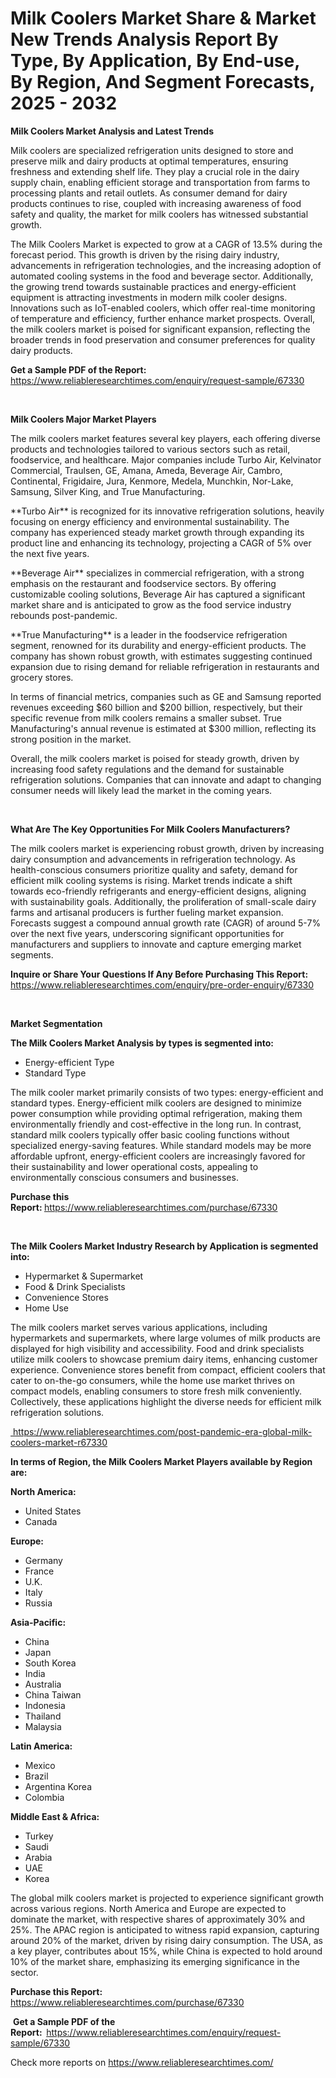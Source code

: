 <p><h1>Milk Coolers Market Share & Market New Trends Analysis Report By Type, By Application, By End-use, By Region, And Segment Forecasts, 2025 - 2032</h1></p><p><strong>Milk Coolers Market Analysis and Latest Trends</strong></p>
<p><p>Milk coolers are specialized refrigeration units designed to store and preserve milk and dairy products at optimal temperatures, ensuring freshness and extending shelf life. They play a crucial role in the dairy supply chain, enabling efficient storage and transportation from farms to processing plants and retail outlets. As consumer demand for dairy products continues to rise, coupled with increasing awareness of food safety and quality, the market for milk coolers has witnessed substantial growth.</p><p>The Milk Coolers Market is expected to grow at a CAGR of 13.5% during the forecast period. This growth is driven by the rising dairy industry, advancements in refrigeration technologies, and the increasing adoption of automated cooling systems in the food and beverage sector. Additionally, the growing trend towards sustainable practices and energy-efficient equipment is attracting investments in modern milk cooler designs. Innovations such as IoT-enabled coolers, which offer real-time monitoring of temperature and efficiency, further enhance market prospects. Overall, the milk coolers market is poised for significant expansion, reflecting the broader trends in food preservation and consumer preferences for quality dairy products.</p></p>
<p><strong>Get a Sample PDF of the Report:&nbsp;</strong> <a href="https://www.reliableresearchtimes.com/enquiry/request-sample/67330?utm_campaign=2237&utm_medium=2&utm_source=Github&utm_content=ia&utm_term=11042025&utm_id=milk-coolers">https://www.reliableresearchtimes.com/enquiry/request-sample/67330</a></p>
<p>&nbsp;</p>
<p><strong>Milk Coolers Major Market Players</strong></p>
<p><p>The milk coolers market features several key players, each offering diverse products and technologies tailored to various sectors such as retail, foodservice, and healthcare. Major companies include Turbo Air, Kelvinator Commercial, Traulsen, GE, Amana, Ameda, Beverage Air, Cambro, Continental, Frigidaire, Jura, Kenmore, Medela, Munchkin, Nor-Lake, Samsung, Silver King, and True Manufacturing.</p><p>**Turbo Air** is recognized for its innovative refrigeration solutions, heavily focusing on energy efficiency and environmental sustainability. The company has experienced steady market growth through expanding its product line and enhancing its technology, projecting a CAGR of 5% over the next five years. </p><p>**Beverage Air** specializes in commercial refrigeration, with a strong emphasis on the restaurant and foodservice sectors. By offering customizable cooling solutions, Beverage Air has captured a significant market share and is anticipated to grow as the food service industry rebounds post-pandemic.</p><p>**True Manufacturing** is a leader in the foodservice refrigeration segment, renowned for its durability and energy-efficient products. The company has shown robust growth, with estimates suggesting continued expansion due to rising demand for reliable refrigeration in restaurants and grocery stores.</p><p>In terms of financial metrics, companies such as GE and Samsung reported revenues exceeding $60 billion and $200 billion, respectively, but their specific revenue from milk coolers remains a smaller subset. True Manufacturing's annual revenue is estimated at $300 million, reflecting its strong position in the market.</p><p>Overall, the milk coolers market is poised for steady growth, driven by increasing food safety regulations and the demand for sustainable refrigeration solutions. Companies that can innovate and adapt to changing consumer needs will likely lead the market in the coming years.</p></p>
<p>&nbsp;</p>
<p><strong>What Are The Key Opportunities For Milk Coolers Manufacturers?</strong></p>
<p><p>The milk coolers market is experiencing robust growth, driven by increasing dairy consumption and advancements in refrigeration technology. As health-conscious consumers prioritize quality and safety, demand for efficient milk cooling systems is rising. Market trends indicate a shift towards eco-friendly refrigerants and energy-efficient designs, aligning with sustainability goals. Additionally, the proliferation of small-scale dairy farms and artisanal producers is further fueling market expansion. Forecasts suggest a compound annual growth rate (CAGR) of around 5-7% over the next five years, underscoring significant opportunities for manufacturers and suppliers to innovate and capture emerging market segments.</p></p>
<p><strong>Inquire or Share Your Questions If Any Before Purchasing This Report:</strong> <a href="https://www.reliableresearchtimes.com/enquiry/pre-order-enquiry/67330?utm_campaign=2237&utm_medium=2&utm_source=Github&utm_content=ia&utm_term=11042025&utm_id=milk-coolers">https://www.reliableresearchtimes.com/enquiry/pre-order-enquiry/67330</a></p>
<p>&nbsp;</p>
<p><strong>Market Segmentation</strong></p>
<p><strong>The Milk Coolers Market Analysis by types is segmented into:</strong></p>
<p><ul><li>Energy-efficient Type</li><li>Standard Type</li></ul></p>
<p><p>The milk cooler market primarily consists of two types: energy-efficient and standard types. Energy-efficient milk coolers are designed to minimize power consumption while providing optimal refrigeration, making them environmentally friendly and cost-effective in the long run. In contrast, standard milk coolers typically offer basic cooling functions without specialized energy-saving features. While standard models may be more affordable upfront, energy-efficient coolers are increasingly favored for their sustainability and lower operational costs, appealing to environmentally conscious consumers and businesses.</p></p>
<p><strong>Purchase this Report:&nbsp;</strong><a href="https://www.reliableresearchtimes.com/purchase/67330?utm_campaign=2237&utm_medium=2&utm_source=Github&utm_content=ia&utm_term=11042025&utm_id=milk-coolers">https://www.reliableresearchtimes.com/purchase/67330</a></p>
<p>&nbsp;</p>
<p><strong>The Milk Coolers Market Industry Research by Application is segmented into:</strong></p>
<p><ul><li>Hypermarket & Supermarket</li><li>Food & Drink Specialists</li><li>Convenience Stores</li><li>Home Use</li></ul></p>
<p><p>The milk coolers market serves various applications, including hypermarkets and supermarkets, where large volumes of milk products are displayed for high visibility and accessibility. Food and drink specialists utilize milk coolers to showcase premium dairy items, enhancing customer experience. Convenience stores benefit from compact, efficient coolers that cater to on-the-go consumers, while the home use market thrives on compact models, enabling consumers to store fresh milk conveniently. Collectively, these applications highlight the diverse needs for efficient milk refrigeration solutions.</p></p>
<p><a href="https://www.reliableresearchtimes.com/post-pandemic-era-global-milk-coolers-market-r67330?utm_campaign=2237&utm_medium=2&utm_source=Github&utm_content=ia&utm_term=11042025&utm_id=milk-coolers">&nbsp;https://www.reliableresearchtimes.com/post-pandemic-era-global-milk-coolers-market-r67330</a></p>
<p><strong>In terms of Region, the Milk Coolers Market Players available by Region are:</strong></p>
<p>
    <p> <strong> North America: </strong>
        <ul>
            <li>United States</li>
            <li>Canada</li>
        </ul>
        </p> 
    <p> <strong> Europe: </strong>
        <ul>
            <li>Germany</li>
            <li>France</li>
            <li>U.K.</li>
            <li>Italy</li>
            <li>Russia</li>
        </ul>
        </p> 
    <p> <strong> Asia-Pacific: </strong>
        <ul>
            <li>China</li>
            <li>Japan</li>
            <li>South Korea</li>
            <li>India</li>
            <li>Australia</li>
            <li>China Taiwan</li>
            <li>Indonesia</li>
            <li>Thailand</li>
            <li>Malaysia</li>
        </ul>
        </p> 
    <p> <strong> Latin America: </strong>
        <ul>
            <li>Mexico</li>
            <li>Brazil</li>
            <li>Argentina Korea</li>
            <li>Colombia</li>
        </ul>
        </p> 
    <p> <strong> Middle East & Africa: </strong>
        <ul>
            <li>Turkey</li>
            <li>Saudi</li>
            <li>Arabia</li>
            <li>UAE</li>
            <li>Korea</li>
        </ul>
    </p>
    </p>
<p><p>The global milk coolers market is projected to experience significant growth across various regions. North America and Europe are expected to dominate the market, with respective shares of approximately 30% and 25%. The APAC region is anticipated to witness rapid expansion, capturing around 20% of the market, driven by rising dairy consumption. The USA, as a key player, contributes about 15%, while China is expected to hold around 10% of the market share, emphasizing its emerging significance in the sector.</p></p>
<p><strong>Purchase this Report: </strong><a href="https://www.reliableresearchtimes.com/purchase/67330?utm_campaign=2237&utm_medium=2&utm_source=Github&utm_content=ia&utm_term=11042025&utm_id=milk-coolers">https://www.reliableresearchtimes.com/purchase/67330</a></p>
<p>&nbsp;<strong>Get a Sample PDF of the Report:&nbsp;&nbsp;</strong><a href="https://www.reliableresearchtimes.com/enquiry/request-sample/67330?utm_campaign=2237&utm_medium=2&utm_source=Github&utm_content=ia&utm_term=11042025&utm_id=milk-coolers">https://www.reliableresearchtimes.com/enquiry/request-sample/67330</a></p>
<p><strong></strong></p>
<p>Check more reports on <a href="https://www.reliableresearchtimes.com/?utm_campaign=2237&utm_medium=2&utm_source=Github&utm_content=ia&utm_term=11042025&utm_id=milk-coolers">https://www.reliableresearchtimes.com/</a></p>